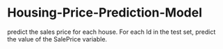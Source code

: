 # Housing-Price-Prediction-Model
predict the sales price for each house. For each Id in the test set, predict the value of the SalePrice variable. 
